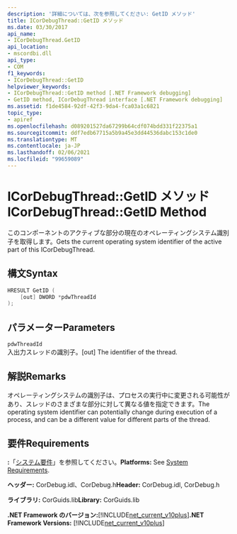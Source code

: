 ```yaml
---
description: '詳細については、次を参照してください: GetID メソッド'
title: ICorDebugThread::GetID メソッド
ms.date: 03/30/2017
api_name:
- ICorDebugThread.GetID
api_location:
- mscordbi.dll
api_type:
- COM
f1_keywords:
- ICorDebugThread::GetID
helpviewer_keywords:
- ICorDebugThread::GetID method [.NET Framework debugging]
- GetID method, ICorDebugThread interface [.NET Framework debugging]
ms.assetid: f1de4584-92df-42f3-9da4-fca03a1c6821
topic_type:
- apiref
ms.openlocfilehash: d089201527da67299b64cdf074bdd331f22375a1
ms.sourcegitcommit: ddf7edb67715a5b9a45e3dd44536dabc153c1de0
ms.translationtype: MT
ms.contentlocale: ja-JP
ms.lasthandoff: 02/06/2021
ms.locfileid: "99659089"
---
```

# <a name="icordebugthreadgetid-method"></a><span data-ttu-id="8c142-103">ICorDebugThread::GetID メソッド</span><span class="sxs-lookup"><span data-stu-id="8c142-103">ICorDebugThread::GetID Method</span></span>

<span data-ttu-id="8c142-104">このコンポーネントのアクティブな部分の現在のオペレーティングシステム識別子を取得します。</span><span class="sxs-lookup"><span data-stu-id="8c142-104">Gets the current operating system identifier of the active part of this ICorDebugThread.</span></span>  
  
## <a name="syntax"></a><span data-ttu-id="8c142-105">構文</span><span class="sxs-lookup"><span data-stu-id="8c142-105">Syntax</span></span>  
  
```cpp  
HRESULT GetID (  
    [out] DWORD *pdwThreadId  
);  
```  
  
## <a name="parameters"></a><span data-ttu-id="8c142-106">パラメーター</span><span class="sxs-lookup"><span data-stu-id="8c142-106">Parameters</span></span>  

 `pdwThreadId`  
 <span data-ttu-id="8c142-107">入出力スレッドの識別子。</span><span class="sxs-lookup"><span data-stu-id="8c142-107">[out] The identifier of the thread.</span></span>  
  
## <a name="remarks"></a><span data-ttu-id="8c142-108">解説</span><span class="sxs-lookup"><span data-stu-id="8c142-108">Remarks</span></span>  

 <span data-ttu-id="8c142-109">オペレーティングシステムの識別子は、プロセスの実行中に変更される可能性があり、スレッドのさまざまな部分に対して異なる値を指定できます。</span><span class="sxs-lookup"><span data-stu-id="8c142-109">The operating system identifier can potentially change during execution of a process, and can be a different value for different parts of the thread.</span></span>  
  
## <a name="requirements"></a><span data-ttu-id="8c142-110">要件</span><span class="sxs-lookup"><span data-stu-id="8c142-110">Requirements</span></span>  

 <span data-ttu-id="8c142-111">**:**「[システム要件](../../get-started/system-requirements.md)」を参照してください。</span><span class="sxs-lookup"><span data-stu-id="8c142-111">**Platforms:** See [System Requirements](../../get-started/system-requirements.md).</span></span>  
  
 <span data-ttu-id="8c142-112">**ヘッダー:** CorDebug.idl、CorDebug.h</span><span class="sxs-lookup"><span data-stu-id="8c142-112">**Header:** CorDebug.idl, CorDebug.h</span></span>  
  
 <span data-ttu-id="8c142-113">**ライブラリ:** CorGuids.lib</span><span class="sxs-lookup"><span data-stu-id="8c142-113">**Library:** CorGuids.lib</span></span>  
  
 <span data-ttu-id="8c142-114">**.NET Framework のバージョン:**[!INCLUDE[net_current_v10plus](../../../../includes/net-current-v10plus-md.md)]</span><span class="sxs-lookup"><span data-stu-id="8c142-114">**.NET Framework Versions:** [!INCLUDE[net_current_v10plus](../../../../includes/net-current-v10plus-md.md)]</span></span>
